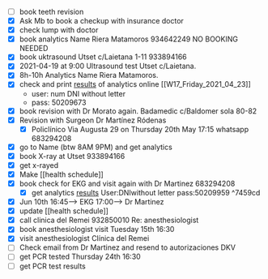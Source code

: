 - [ ] book teeth revision
- [x] Ask Mb to book a checkup with insurance doctor
- [x] check lump with doctor
- [x] book analytics Name Riera Matamoros 934642249 NO BOOKING NEEDED
- [x] book uktrasound Utset c/Laietana 1-11 933894166
- [x] 2021-04-19 at 9:00 Ultrasound test Utset c/Laietana.
- [x] 8h-10h Analytics Name Riera Matamoros.
- [x] check and print [results](https://resultados.cerba.com) of analytics online [[W17_Friday_2021_04_23]]
	* user: num DNI without letter
	* pass: 50209673
- [x] book revision with Dr Morato again. Badamedic c/Baldomer sola 80-82
- [x] Revision with Surgeon Dr Martínez Ródenas 
	- [x] Policlínico Via Augusta 29 on Thursday 20th May 17:15 whatsapp 683294208
- [x] go to Name (btw 8AM  9PM) and get analytics
- [x]  book X-ray at Utset 933894166
- [x] get x-rayed
- [x] Make [[health schedule]]
- [x] book check for EKG and visit again with Dr Martinez 683294208
	- [x] get analytics [results](https://resultados.cerba.com) User:DNIwithout letter pass:50209959 ^7459cd
- [x] Jun 10th 16:45--> EKG 17:00--> Dr Martinez
- [x] update [[health schedule]]
- [x] call clinica del Remei 932850010 Re: anesthesiologist
- [x] book anesthesiologist visit Tuesday 15th 16:30 
- [x] visit anesthesiologist Clínica del Remei
- [ ] Check email from Dr Martinez and resend to autorizaciones DKV
- [ ] get PCR tested Thursday 24th 16:30
- [ ] get PCR test results